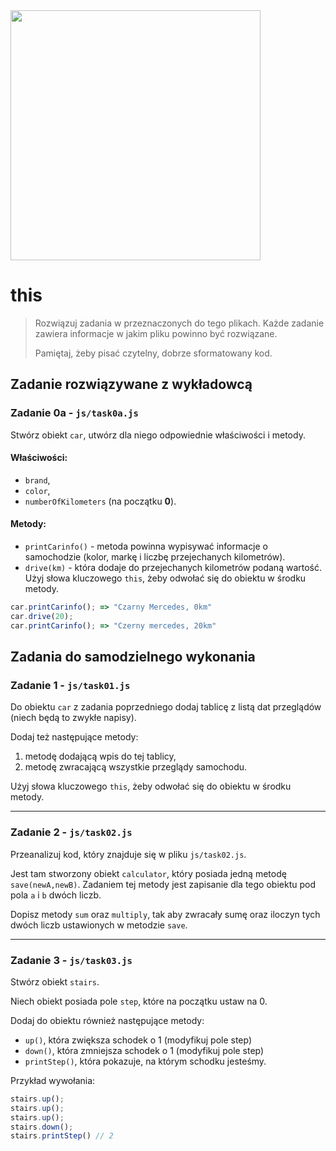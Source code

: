 <img src="http://coderslab.pl/img/coderslab-logo.png" width="400"/>

# this

> Rozwiązuj zadania w przeznaczonych do tego plikach. Każde zadanie zawiera informacje w jakim pliku powinno być rozwiązane.
>
> Pamiętaj, żeby pisać czytelny, dobrze sformatowany kod.


## Zadanie rozwiązywane z wykładowcą

### Zadanie 0a - `js/task0a.js`

Stwórz obiekt `car`, utwórz dla niego odpowiednie właściwości i metody.

#### Właściwości:
* `brand`,
* `color`,
* `numberOfKilometers` (na początku **0**).

#### Metody:
* `printCarinfo()` - metoda powinna wypisywać informacje o samochodzie (kolor, markę i liczbę przejechanych kilometrów).
* `drive(km)` - która dodaje do przejechanych kilometrów podaną wartość. Użyj słowa kluczowego ```this```, żeby odwołać się do obiektu w środku metody.

```JavaScript
car.printCarinfo(); => "Czarny Mercedes, 0km"
car.drive(20);
car.printCarinfo(); => "Czerny mercedes, 20km"
```


## Zadania do samodzielnego wykonania

### Zadanie 1 - `js/task01.js`

Do obiektu `car` z zadania poprzedniego dodaj tablicę z listą dat przeglądów (niech będą to zwykłe napisy).

Dodaj też następujące metody:
 1. metodę dodającą wpis do tej tablicy,
 2. metodę zwracającą wszystkie przeglądy samochodu.

Użyj słowa kluczowego `this`, żeby odwołać się do obiektu w środku metody.

---

### Zadanie 2 - `js/task02.js`

Przeanalizuj kod, który znajduje się w pliku `js/task02.js`. 

Jest tam stworzony obiekt ```calculator```, który posiada jedną metodę `save(newA,newB)`. Zadaniem tej metody jest zapisanie dla tego obiektu pod pola `a` i `b` dwóch liczb.

Dopisz metody `sum` oraz `multiply`, tak aby zwracały sumę oraz iloczyn tych dwóch liczb ustawionych w metodzie `save`.

---

### Zadanie 3 - `js/task03.js`

Stwórz obiekt `stairs`.

Niech obiekt posiada pole `step`, które na początku ustaw na 0. 

Dodaj do obiektu również następujące metody: 
* `up()`, która zwiększa schodek o 1 (modyfikuj pole step)
* `down()`, która zmniejsza schodek o 1 (modyfikuj pole step)
* `printStep()`, która pokazuje, na którym schodku jesteśmy.

Przykład wywołania:
```JavaScript
stairs.up();
stairs.up();
stairs.up();
stairs.down(); 
stairs.printStep() // 2
```
